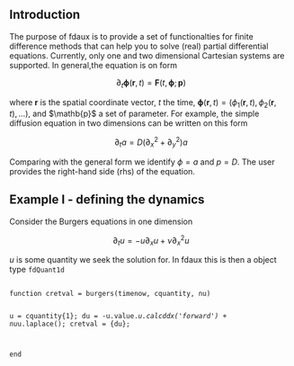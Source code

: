 <h2>Introduction</h2>

The purpose of fdaux is to provide a set of functionalties for finite difference methods that can help you to solve (real) partial differential equations. Currently, only one and two dimensional Cartesian systems are supported. 
In general,the equation is on form  

$$
  \partial_t \boldsymbol{\phi}(\mathbf{r},t) = \mathbf{F}(t,\boldsymbol{\phi}; \mathbf{p}) 
$$

where $\mathbf{r}$ is the spatial coordinate vector, $t$ the time, $\boldsymbol{\phi}(\mathbf{r},t) = (\phi_1(\mathbf{r},t) , \phi_2(\mathbf{r},t) , \ldots)$, and $\mathb{p}$ a set of parameter. For example, the simple diffusion equation 
in two dimensions can be written on this form

$$
\partial_t a = D \left( \partial_x^2 + \partial^2_y)a  
$$

Comparing with the general form we identify $\phi=a$ and $p=D$. The user provides the right-hand side (rhs) of the equation.  

<h2>Example I - defining the dynamics </h2>
Consider the Burgers equations in one dimension

$$
\partial_t u = -u\partial_xu + \nu \partial_x^2 u 
$$

$u$ is some quantity we seek the solution for. In fdaux this is then a object type <code>fdQuant1d</code>

<code>
function cretval = burgers(timenow, cquantity, nu)

  u = cquantity{1};
  du = -u.value.*u.calcddx('forward') + nu*u.laplace();
  cretval = {du};

end  
</code>

